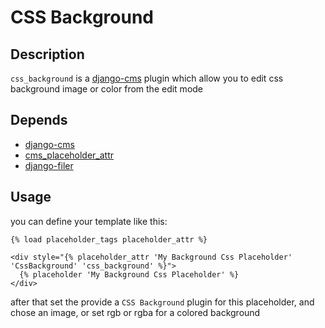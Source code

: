 # CSS Background

## Description

`css_background` is a [django-cms](https://github.com/divio/django-cms) plugin which allow you to edit css background image or color from the edit mode

## Depends

- [django-cms](https://github.com/divio/django-cms)
- [cms_placeholder_attr](https://github.com/WnP/cms_placeholder_attr)
- [django-filer](https://github.com/stefanfoulis/django-filer)

## Usage

you can define your template like this:

```django
{% load placeholder_tags placeholder_attr %}

<div style="{% placeholder_attr 'My Background Css Placeholder' 'CssBackground' 'css_background' %}">
  {% placeholder 'My Background Css Placeholder' %}
</div>
```

after that set the provide a `CSS Background` plugin for this placeholder, and chose an image, or set rgb or rgba for a colored background
